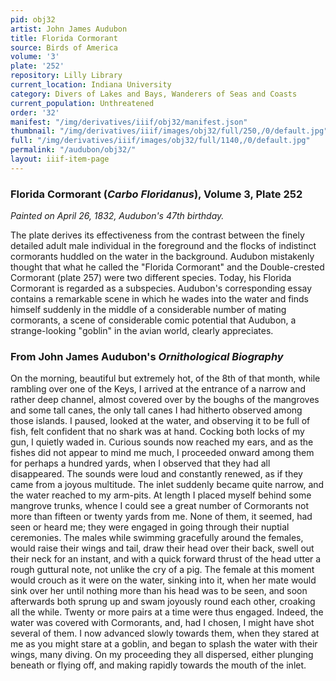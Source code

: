 ```yaml
---
pid: obj32
artist: John James Audubon
title: Florida Cormorant
source: Birds of America
volume: '3'
plate: '252'
repository: Lilly Library
current_location: Indiana University
category: Divers of Lakes and Bays, Wanderers of Seas and Coasts
current_population: Unthreatened
order: '32'
manifest: "/img/derivatives/iiif/obj32/manifest.json"
thumbnail: "/img/derivatives/iiif/images/obj32/full/250,/0/default.jpg"
full: "/img/derivatives/iiif/images/obj32/full/1140,/0/default.jpg"
permalink: "/audubon/obj32/"
layout: iiif-item-page
---
```

### Florida Cormorant (_Carbo Floridanus_), Volume 3, Plate 252

_Painted on April 26, 1832, Audubon's 47th birthday._

The plate derives its effectiveness from the contrast between the finely detailed adult male individual in the foreground and the flocks of indistinct cormorants huddled on the water in the background. Audubon mistakenly thought that what he called the "Florida Cormorant" and the Double-crested Cormorant (plate 257) were two different species. Today, his Florida Cormorant is regarded as a subspecies. Audubon's corresponding essay contains a remarkable scene in which he wades into the water and finds himself suddenly in the middle of a considerable number of mating cormorants, a scene of considerable comic potential that Audubon, a strange-looking "goblin" in the avian world, clearly appreciates.

### From John James Audubon's _Ornithological Biography_

On the morning, beautiful but extremely hot, of the 8th of that month, while rambling over one of the Keys, I arrived at the entrance of a narrow and rather deep channel, almost covered over by the boughs of the mangroves and some tall canes, the only tall canes I had hitherto observed among those islands. I paused, looked at the water, and observing it to be full of fish, felt confident that no shark was at hand. Cocking both locks of my gun, I quietly waded in. Curious sounds now reached my ears, and as the fishes did not appear to mind me much, I proceeded onward among them for perhaps a hundred yards, when I observed that they had all disappeared. The sounds were loud and constantly renewed, as if they came from a joyous multitude. The inlet suddenly became quite narrow, and the water reached to my arm-pits. At length I placed myself behind some mangrove trunks, whence I could see a great number of Cormorants not more than fifteen or twenty yards from me. None of them, it seemed, had seen or heard me; they were engaged in going through their nuptial ceremonies. The males while swimming gracefully around the females, would raise their wings and tail, draw their head over their back, swell out their neck for an instant, and with a quick forward thrust of the head utter a rough guttural note, not unlike the cry of a pig. The female at this moment would crouch as it were on the water, sinking into it, when her mate would sink over her until nothing more than his head was to be seen, and soon afterwards both sprung up and swam joyously round each other, croaking all the while. Twenty or more pairs at a time were thus engaged. Indeed, the water was covered with Cormorants, and, had I chosen, I might have shot several of them. I now advanced slowly towards them, when they stared at me as you might stare at a goblin, and began to splash the water with their wings, many diving. On my proceeding they all dispersed, either plunging beneath or flying off, and making rapidly towards the mouth of the inlet.

